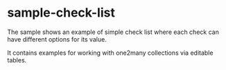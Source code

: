 # sample-check-list
The sample shows an example of simple check list where each check can have different options for its value.

It contains examples for working with one2many collections via editable tables.

